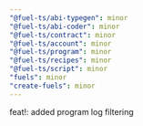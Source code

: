 ```yaml
---
"@fuel-ts/abi-typegen": minor
"@fuel-ts/abi-coder": minor
"@fuel-ts/contract": minor
"@fuel-ts/account": minor
"@fuel-ts/program": minor
"@fuel-ts/recipes": minor
"@fuel-ts/script": minor
"fuels": minor
"create-fuels": minor
---
```


feat!: added program log filtering
